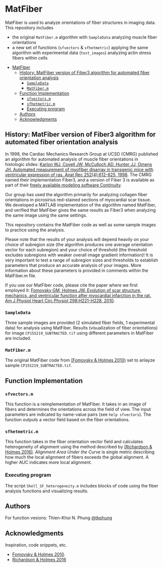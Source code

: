 # MatFiber

MatFiber is used to analyze orientations of fiber structures in imaging data. This repository includes 

* the original `MatFiber.m` algorithm with `SampleData` analyzing muscle fiber orientations
* a new set of functions (`sfvectors` & `sfhetmetric`) applying the same algorithm with experimental data (`test_images`) analyzing actin stress fibers within cells

- [MatFiber](#matfiber)
  - [History: MatFiber version of Fiber3 algorithm for automated fiber orientation analysis](#history-matfiber-version-of-fiber3-algorithm-for-automated-fiber-orientation-analysis)
    - [`SampleData`](#sampledata)
    - [`MatFiber.m`](#matfiberm)
  - [Function Implementation](#function-implementation)
    - [`sfvectors.m`](#sfvectorsm)
    - [`sfhetmetric.m`](#sfhetmetricm)
    - [Executing program](#executing-program)
  - [Authors](#authors)
  - [Acknowledgments](#acknowledgments)

## History: MatFiber version of Fiber3 algorithm for automated fiber orientation analysis

In 1998, the Cardiac Mechanics Research Group at UCSD (CMRG) published an algorithm for automated analysis of muscle fiber orientations in histologic slides: [Karlon WJ, Covell JW, McCulloch AD, Hunter JJ, Omens JH. Automated measurement of myofiber disarray in transgenic mice with ventricular expression of ras. Anat Rec 252(4):612-625, 1998](http://www.ncbi.nlm.nih.gov/pubmed/9845212). The CMRG named their implementation Fiber3, and a version of Fiber 3 is available as part of their [freely available modeling software Continuity](http://continuity.ucsd.edu/Continuity).

Our group has used the algorithm primarily for analyzing collagen fiber orientations in picrosirius red-stained sections of myocardial scar tissue. We developed a MATLAB implementation of the algorithm named MatFiber, and verified that MatFiber gives the same results as Fiber3 when analyzing the same image using the same settings.

This repository contains the MatFiber code as well as some sample images to practice using the analysis.

Please note that the results of your analysis will depend heavily on your choice of subregion size (the algorithm produces one average orientation vector for each subregion) and your choice of threshold (the threshold excludes subregions with weaker overall image gradient information)! It is very important to test a range of subregion sizes and thresholds to establish parameters that produce an accurate analysis of your images. More information about these parameters is provided in comments within the MatFiber.m file.

If you use our MatFiber code, please cite the paper where we first employed it: [Fomovsky GM, Holmes JW. Evolution of scar structure, mechanics, and ventricular function after myocardial infarction in the rat. Am J Physiol Heart Circ Physiol 298:H221-H228, 2010](http://www.ncbi.nlm.nih.gov/pubmed/19897714).

### `SampleData`

Three sample images are provided (2 simulated fiber fields, 1 experimental data) for analysis using MatFiber. Results (visualization of fiber orientations) for image `CP15S219_SUBTRACTED.tif` using different parameters in MatFiber are included.

### `MatFiber.m`

The original MatFiber code from [(Fomovsky & Holmes 2010)](http://www.ncbi.nlm.nih.gov/pubmed/19897714) set to anlayze sample `CP15S219_SUBTRACTED.tif`.

## Function Implementation

### `sfvectors.m`

This function is a reimplementation of MatFiber. It takes in an image of fibers and determines the orientations across the field of view. The input parameters are indicated by name-value pairs (see `help sfvectors`). The function outputs a vector field based on the fiber orientations.


### `sfhetmetric.m`

This function takes in the fiber orientation vector field and calculates heterogeneity of alignment using the method described by [(Richardson & Holmes 2016)](https://pubmed.ncbi.nlm.nih.gov/27224491/). _Alignment Area Under the Curve_ is single metric describing how much the local alignment of fibers exceeds the global alignment. A higher AUC indicates more local alignment.

### Executing program

The script `Shell_SF_heterogeneity.m` includes blocks of code using the fiber analysis functions and visualizing results.

## Authors
For function vesions:
Thien-Khoi N. Phung
[@tkphung](https://twitter.com/tkphung)

## Acknowledgments

Inspiration, code snippets, etc.
* [Fomovsky & Holmes 2010](http://www.ncbi.nlm.nih.gov/pubmed/19897714).
* [Richardson & Holmes 2016](https://pubmed.ncbi.nlm.nih.gov/27224491/)
